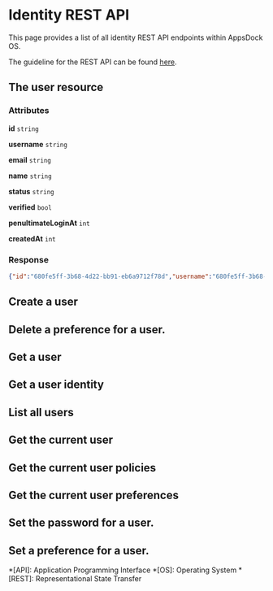 # Identity REST API

This page provides a list of all identity REST API endpoints within AppsDock OS.

The guideline for the REST API can be found [here](../../../gettingstarted/guidelines/rest-api).

## The user resource

### Attributes

**id** `string`

**username** `string`

**email** `string`

**name** `string`

**status** `string`

**verified** `bool`

**penultimateLoginAt** `int`

**createdAt** `int`

### Response

~~~json
{"id":"680fe5ff-3b68-4d22-bb91-eb6a9712f78d","username":"680fe5ff-3b68-4d22-bb91-eb6a9712f78d","email":"680fe5ff-3b68-4d22-bb91-eb6a9712f78d","name":"680fe5ff-3b68-4d22-bb91-eb6a9712f78d","status":"680fe5ff-3b68-4d22-bb91-eb6a9712f78d","verified":true,"penultimateLoginAt":1620979351,"createdAt":1620979351}
~~~

## Create a user

## Delete a preference for a user.

## Get a user

## Get a user identity

## List all users

## Get the current user

## Get the current user policies

## Get the current user preferences

## Set the password for a user.

## Set a preference for a user.


*[API]: Application Programming Interface
*[OS]: Operating System
*[REST]: Representational State Transfer
